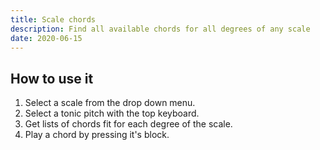 ```yaml
---
title: Scale chords
description: Find all available chords for all degrees of any scale
date: 2020-06-15
---
```


<control-scale />
<chord-scales />

## How to use it

1. Select a scale from the drop down menu.
2. Select a tonic pitch with the top keyboard.
3. Get lists of chords fit for each degree of the scale.
4. Play a chord by pressing it's block.
